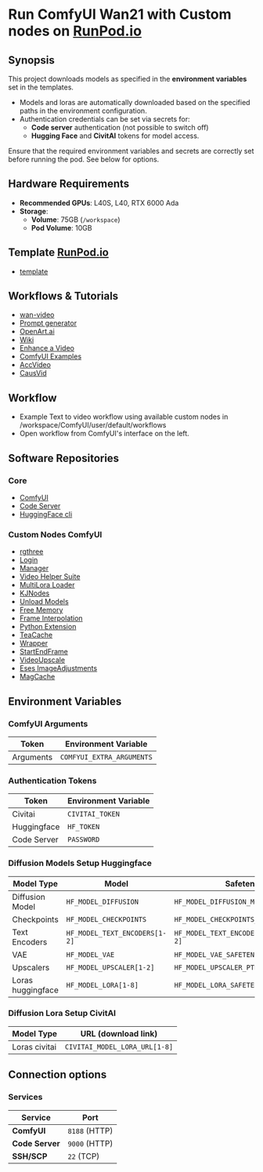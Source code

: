 # Run ComfyUI Wan21 with Custom nodes on [RunPod.io](https://runpod.io?ref=se4tkc5o)

## Synopsis

This project downloads models as specified in the **environment variables** set in the templates.  

- Models and loras are automatically downloaded based on the specified paths in the environment configuration.  
- Authentication credentials can be set via secrets for:  
  - **Code server** authentication (not possible to switch off) 
  - **Hugging Face** and **CivitAI** tokens for model access.  

Ensure that the required environment variables and secrets are correctly set before running the pod.
See below for options.

## Hardware Requirements  
 
- **Recommended GPUs**: L40S, L40, RTX 6000 Ada  
- **Storage**:  
  - **Volume**: 75GB (`/workspace`)  
  - **Pod Volume**: 10GB  

## Template [RunPod.io](https://runpod.io?ref=se4tkc5o)

- [template](https://runpod.io/console/deploy?template=9edjw7pg7h&ref=se4tkc5o)

## Workflows & Tutorials  

- [wan-video](https://wan.video/)
- [Prompt generator](https://wan21.net/prompt-generator)
- [OpenArt.ai](https://openart.ai/workflows/home?keyword=Wan)  
- [Wiki](https://comfyui-wiki.com/en/tutorial/advanced/wan21-video-model)
- [Enhance a Video](https://oahzxl.github.io/Enhance_A_Video/)  
- [ComfyUI Examples](https://comfyanonymous.github.io/ComfyUI_examples/wan/)
- [AccVideo](https://github.com/aejion/AccVideo)
- [CausVid](https://github.com/tianweiy/CausVid)

## Workflow

- Example Text to video workflow using available custom nodes in /workspace/ComfyUI/user/default/workflows
- Open workflow from ComfyUI's interface on the left. 

## Software Repositories  

### Core  

- [ComfyUI](https://github.com/comfyanonymous/ComfyUI)  
- [Code Server](https://github.com/coder/code-server)  
- [HuggingFace cli](https://huggingface.co/docs/huggingface_hub/guides/cli) 

### Custom Nodes ComfyUI 

- [rgthree](https://github.com/rgthree/rgthree-comfy)  
- [Login](https://github.com/liusida/ComfyUI-Login)  
- [Manager](https://github.com/ltdrdata/ComfyUI-Manager)  
- [Video Helper Suite](https://github.com/kosinkadink/ComfyUI-VideoHelperSuite)
- [MultiLora Loader](https://github.com/asdrabael/Hunyuan-Multi-Lora-Loader)  
- [KJNodes](https://github.com/kijai/ComfyUI-KJNodes)  
- [Unload Models](https://github.com/SeanScripts/ComfyUI-Unload-Model)  
- [Free Memory](https://github.com/ShmuelRonen/ComfyUI-FreeMemory)  
- [Frame Interpolation](https://github.com/Fannovel16/ComfyUI-Frame-Interpolation)
- [Python Extension](https://github.com/pydn/ComfyUI-to-Python-Extension)  
- [TeaCache](https://github.com/welltop-cn/ComfyUI-TeaCache)
- [Wrapper](https://github.com/kijai/ComfyUI-WanVideoWrapper)
- [StartEndFrame](https://github.com/Flow-two/ComfyUI-WanStartEndFramesNative)
- [VideoUpscale](https://github.com/ShmuelRonen/ComfyUI-VideoUpscale_WithModel)
- [Eses ImageAdjustments](https://github.com/quasiblob/ComfyUI-EsesImageAdjustments)
- [MagCache](https://github.com/Zehong-Ma/ComfyUI-MagCache)

## Environment Variables  

### **ComfyUI Arguments**  

| Token        | Environment Variable     |
|--------------|--------------------------|
| Arguments    | `COMFYUI_EXTRA_ARGUMENTS`|

### **Authentication Tokens**  

| Token        | Environment Variable |
|--------------|----------------------|
| Civitai      | `CIVITAI_TOKEN`      |
| Huggingface  | `HF_TOKEN`           |
| Code Server  | `PASSWORD`           |

### **Diffusion Models Setup Huggingface**  

| Model Type        | Model                         | Safetensors                               |
|-------------------|-------------------------------|-------------------------------------------| 
| Diffusion Model   | `HF_MODEL_DIFFUSION`          | `HF_MODEL_DIFFUSION_MODELS_SAFETENSORS`   |
| Checkpoints       | `HF_MODEL_CHECKPOINTS`        | `HF_MODEL_CHECKPOINTS_SAFETENSORS`        |
| Text Encoders     | `HF_MODEL_TEXT_ENCODERS[1-2]` | `HF_MODEL_TEXT_ENCODERS_SAFETENSORS[1-2]` |
| VAE               | `HF_MODEL_VAE`                | `HF_MODEL_VAE_SAFETENSORS`                |
| Upscalers         | `HF_MODEL_UPSCALER[1-2]`      | `HF_MODEL_UPSCALER_PTH[1-2]`              |
| Loras huggingface | `HF_MODEL_LORA[1-8]`          | `HF_MODEL_LORA_SAFETENSORS[1-8]`          |

### **Diffusion Lora Setup CivitAI**  

| Model Type        | URL (download link)            |
|-------------------|--------------------------------|
| Loras civitai     | `CIVITAI_MODEL_LORA_URL[1-8]` |

## Connection options 

### Services

| Service         | Port          |
|-----------------|---------------| 
| **ComfyUI**     | `8188` (HTTP) |
| **Code Server** | `9000` (HTTP) |
| **SSH/SCP**     | `22`   (TCP)  |
 